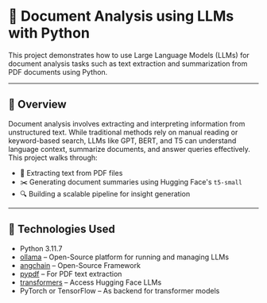 # 🧠 Document Analysis using LLMs with Python

This project demonstrates how to use Large Language Models (LLMs) for document analysis tasks such as text extraction and summarization from PDF documents using Python.

---

## 📌 Overview

Document analysis involves extracting and interpreting information from unstructured text. While traditional methods rely on manual reading or keyword-based search, LLMs like GPT, BERT, and T5 can understand language context, summarize documents, and answer queries effectively. This project walks through:

- 📄 Extracting text from PDF files  
- ✂️ Generating document summaries using Hugging Face's `t5-small`  
- 🔍 Building a scalable pipeline for insight generation

---

## 🧰 Technologies Used

- Python 3.11.7
- [ollama](https://github.com/ollama/ollama) – Open-Source platform for running and managing LLMs
- [angchain](https://github.com/langchain-ai/langchain) – Open-Source Framework
- [pypdf](https://github.com/langchain-ai/langchain/discussions/17408) – For PDF text extraction
- [transformers](https://huggingface.co/docs/transformers/index) – Access Hugging Face LLMs
- PyTorch or TensorFlow – As backend for transformer models





